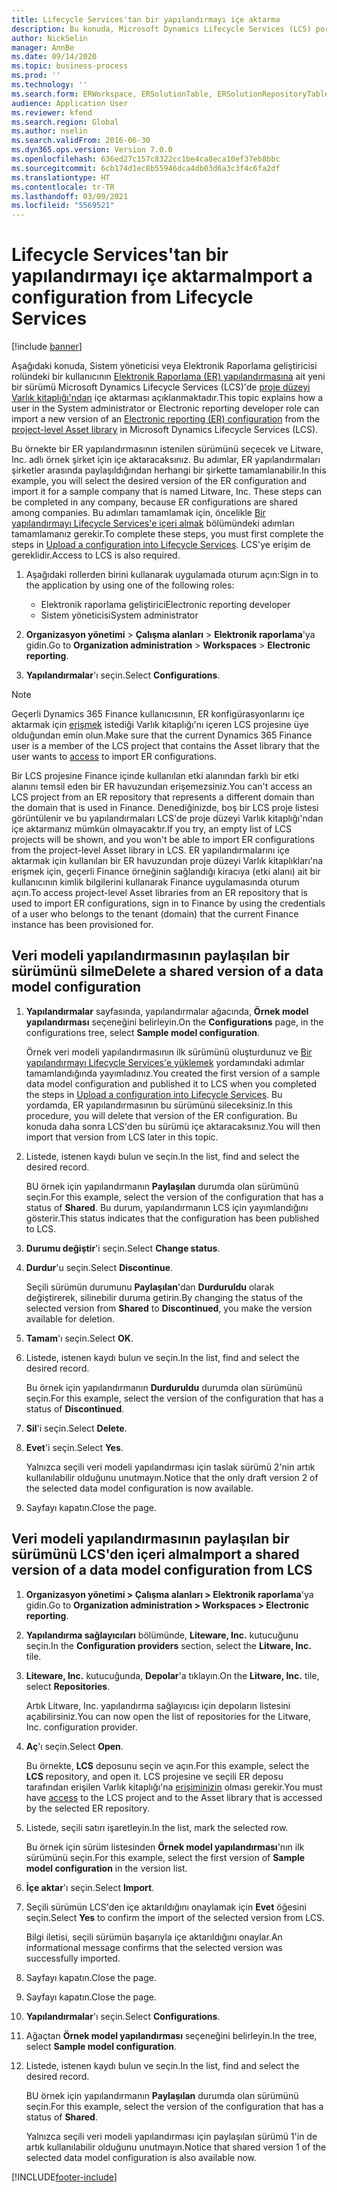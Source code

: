 ```yaml
---
title: Lifecycle Services'tan bir yapılandırmayı içe aktarma
description: Bu konuda, Microsoft Dynamics Lifecycle Services (LCS) portalından Elektronik raporlama (ER) yapılandırmasının yeni sürümünün nasıl içeri aktarılacağı açıklanmaktadır.
author: NickSelin
manager: AnnBe
ms.date: 09/14/2020
ms.topic: business-process
ms.prod: ''
ms.technology: ''
ms.search.form: ERWorkspace, ERSolutionTable, ERSolutionRepositoryTable, ERSolutionImport
audience: Application User
ms.reviewer: kfend
ms.search.region: Global
ms.author: nselin
ms.search.validFrom: 2016-06-30
ms.dyn365.ops.version: Version 7.0.0
ms.openlocfilehash: 636ed27c157c8322cc1be4ca8eca10ef37eb8bbc
ms.sourcegitcommit: 6cb174d1ec8b55946dca4db03d6a3c3f4c6fa2df
ms.translationtype: HT
ms.contentlocale: tr-TR
ms.lasthandoff: 03/09/2021
ms.locfileid: "5569521"
---
```

# <a name="import-a-configuration-from-lifecycle-services"></a><span data-ttu-id="10bfc-103">Lifecycle Services'tan bir yapılandırmayı içe aktarma</span><span class="sxs-lookup"><span data-stu-id="10bfc-103">Import a configuration from Lifecycle Services</span></span>

[!include [banner](../../includes/banner.md)]

<span data-ttu-id="10bfc-104">Aşağıdaki konuda, Sistem yöneticisi veya Elektronik Raporlama geliştiricisi rolündeki bir kullanıcının [Elektronik Raporlama (ER) yapılandırmasına](../general-electronic-reporting.md#Configuration) ait yeni bir sürümü Microsoft Dynamics Lifecycle Services (LCS)'de [proje düzeyi Varlık kitaplığı'ndan](../../lifecycle-services/asset-library.md) içe aktarması açıklanmaktadır.</span><span class="sxs-lookup"><span data-stu-id="10bfc-104">This topic explains how a user in the System administrator or Electronic reporting developer role can import a new version of an [Electronic reporting (ER) configuration](../general-electronic-reporting.md#Configuration) from the [project-level Asset library](../../lifecycle-services/asset-library.md) in Microsoft Dynamics Lifecycle Services (LCS).</span></span>

<span data-ttu-id="10bfc-105">Bu örnekte bir ER yapılandırmasının istenilen sürümünü seçecek ve Litware, Inc. adlı örnek şirket için içe aktaracaksınız. Bu adımlar, ER yapılandırmaları şirketler arasında paylaşıldığından herhangi bir şirkette tamamlanabilir.</span><span class="sxs-lookup"><span data-stu-id="10bfc-105">In this example, you will select the desired version of the ER configuration and import it for a sample company that is named Litware, Inc. These steps can be completed in any company, because ER configurations are shared among companies.</span></span> <span data-ttu-id="10bfc-106">Bu adımları tamamlamak için, öncelikle [Bir yapılandırmayı Lifecycle Services'e içeri almak](er-upload-configuration-into-lifecycle-services.md) bölümündeki adımları tamamlamanız gerekir.</span><span class="sxs-lookup"><span data-stu-id="10bfc-106">To complete these steps, you must first complete the steps in [Upload a configuration into Lifecycle Services](er-upload-configuration-into-lifecycle-services.md).</span></span> <span data-ttu-id="10bfc-107">LCS'ye erişim de gereklidir.</span><span class="sxs-lookup"><span data-stu-id="10bfc-107">Access to LCS is also required.</span></span>

1. <span data-ttu-id="10bfc-108">Aşağıdaki rollerden birini kullanarak uygulamada oturum açın:</span><span class="sxs-lookup"><span data-stu-id="10bfc-108">Sign in to the application by using one of the following roles:</span></span>

    - <span data-ttu-id="10bfc-109">Elektronik raporlama geliştirici</span><span class="sxs-lookup"><span data-stu-id="10bfc-109">Electronic reporting developer</span></span>
    - <span data-ttu-id="10bfc-110">Sistem yöneticisi</span><span class="sxs-lookup"><span data-stu-id="10bfc-110">System administrator</span></span>

2. <span data-ttu-id="10bfc-111">**Organizasyon yönetimi** \> **Çalışma alanları** \> **Elektronik raporlama**'ya gidin.</span><span class="sxs-lookup"><span data-stu-id="10bfc-111">Go to **Organization administration** \> **Workspaces** \> **Electronic reporting**.</span></span>
3. <span data-ttu-id="10bfc-112">**Yapılandırmalar**'ı seçin.</span><span class="sxs-lookup"><span data-stu-id="10bfc-112">Select **Configurations**.</span></span>

<a name="accessconditions"></a>
> [!NOTE]
> <span data-ttu-id="10bfc-113">Geçerli Dynamics 365 Finance kullanıcısının, ER konfigürasyonlarını içe aktarmak için [erişmek](../../lifecycle-services/asset-library.md#asset-library-support) istediği Varlık kitaplığı'nı içeren LCS projesine üye olduğundan emin olun.</span><span class="sxs-lookup"><span data-stu-id="10bfc-113">Make sure that the current Dynamics 365 Finance user is a member of the LCS project that contains the Asset library that the user wants to [access](../../lifecycle-services/asset-library.md#asset-library-support) to import ER configurations.</span></span>
>
> <span data-ttu-id="10bfc-114">Bir LCS projesine Finance içinde kullanılan etki alanından farklı bir etki alanını temsil eden bir ER havuzundan erişemezsiniz.</span><span class="sxs-lookup"><span data-stu-id="10bfc-114">You can't access an LCS project from an ER repository that represents a different domain than the domain that is used in Finance.</span></span> <span data-ttu-id="10bfc-115">Denediğinizde, boş bir LCS proje listesi görüntülenir ve bu yapılandırmaları LCS'de proje düzeyi Varlık kitaplığı'ndan içe aktarmanız mümkün olmayacaktır.</span><span class="sxs-lookup"><span data-stu-id="10bfc-115">If you try, an empty list of LCS projects will be shown, and you won't be able to import ER configurations from the project-level Asset library in LCS.</span></span> <span data-ttu-id="10bfc-116">ER yapılandırmalarını içe aktarmak için kullanılan bir ER havuzundan proje düzeyi Varlık kitaplıkları'na erişmek için, geçerli Finance örneğinin sağlandığı kiracıya (etki alanı) ait bir kullanıcının kimlik bilgilerini kullanarak Finance uygulamasında oturum açın.</span><span class="sxs-lookup"><span data-stu-id="10bfc-116">To access project-level Asset libraries from an ER repository that is used to import ER configurations, sign in to Finance by using the credentials of a user who belongs to the tenant (domain) that the current Finance instance has been provisioned for.</span></span>

## <a name="delete-a-shared-version-of-a-data-model-configuration"></a><span data-ttu-id="10bfc-117">Veri modeli yapılandırmasının paylaşılan bir sürümünü silme</span><span class="sxs-lookup"><span data-stu-id="10bfc-117">Delete a shared version of a data model configuration</span></span>

1. <span data-ttu-id="10bfc-118">**Yapılandırmalar** sayfasında, yapılandırmalar ağacında, **Örnek model yapılandırması** seçeneğini belirleyin.</span><span class="sxs-lookup"><span data-stu-id="10bfc-118">On the **Configurations** page, in the configurations tree, select **Sample model configuration**.</span></span>

    <span data-ttu-id="10bfc-119">Örnek veri modeli yapılandırmasının ilk sürümünü oluşturdunuz ve [Bir yapılandırmayı Lifecycle Services'e yüklemek](er-upload-configuration-into-lifecycle-services.md) yordamındaki adımlar tamamlandığında yayımladınız.</span><span class="sxs-lookup"><span data-stu-id="10bfc-119">You created the first version of a sample data model configuration and published it to LCS when you completed the steps in [Upload a configuration into Lifecycle Services](er-upload-configuration-into-lifecycle-services.md).</span></span> <span data-ttu-id="10bfc-120">Bu yordamda, ER yapılandırmasının bu sürümünü sileceksiniz.</span><span class="sxs-lookup"><span data-stu-id="10bfc-120">In this procedure, you will delete that version of the ER configuration.</span></span> <span data-ttu-id="10bfc-121">Bu konuda daha sonra LCS'den bu sürümü içe aktaracaksınız.</span><span class="sxs-lookup"><span data-stu-id="10bfc-121">You will then import that version from LCS later in this topic.</span></span>

2. <span data-ttu-id="10bfc-122">Listede, istenen kaydı bulun ve seçin.</span><span class="sxs-lookup"><span data-stu-id="10bfc-122">In the list, find and select the desired record.</span></span>

    <span data-ttu-id="10bfc-123">BU örnek için yapılandırmanın **Paylaşılan** durumda olan sürümünü seçin.</span><span class="sxs-lookup"><span data-stu-id="10bfc-123">For this example, select the version of the configuration that has a status of **Shared**.</span></span> <span data-ttu-id="10bfc-124">Bu durum, yapılandırmanın LCS için yayımlandığını gösterir.</span><span class="sxs-lookup"><span data-stu-id="10bfc-124">This status indicates that the configuration has been published to LCS.</span></span>

3. <span data-ttu-id="10bfc-125">**Durumu değiştir**'i seçin.</span><span class="sxs-lookup"><span data-stu-id="10bfc-125">Select **Change status**.</span></span>
4. <span data-ttu-id="10bfc-126">**Durdur**'u seçin.</span><span class="sxs-lookup"><span data-stu-id="10bfc-126">Select **Discontinue**.</span></span>

    <span data-ttu-id="10bfc-127">Seçili sürümün durumunu **Paylaşılan**'dan **Durduruldu** olarak değiştirerek, silinebilir duruma getirin.</span><span class="sxs-lookup"><span data-stu-id="10bfc-127">By changing the status of the selected version from **Shared** to **Discontinued**, you make the version available for deletion.</span></span>

5. <span data-ttu-id="10bfc-128">**Tamam**'ı seçin.</span><span class="sxs-lookup"><span data-stu-id="10bfc-128">Select **OK**.</span></span>
6. <span data-ttu-id="10bfc-129">Listede, istenen kaydı bulun ve seçin.</span><span class="sxs-lookup"><span data-stu-id="10bfc-129">In the list, find and select the desired record.</span></span>

    <span data-ttu-id="10bfc-130">Bu örnek için yapılandırmanın **Durduruldu** durumda olan sürümünü seçin.</span><span class="sxs-lookup"><span data-stu-id="10bfc-130">For this example, select the version of the configuration that has a status of **Discontinued**.</span></span>

7. <span data-ttu-id="10bfc-131">**Sil**'i seçin.</span><span class="sxs-lookup"><span data-stu-id="10bfc-131">Select **Delete**.</span></span>
8. <span data-ttu-id="10bfc-132">**Evet**'i seçin.</span><span class="sxs-lookup"><span data-stu-id="10bfc-132">Select **Yes**.</span></span>

    <span data-ttu-id="10bfc-133">Yalnızca seçili veri modeli yapılandırması için taslak sürümü 2'nin artık kullanılabilir olduğunu unutmayın.</span><span class="sxs-lookup"><span data-stu-id="10bfc-133">Notice that the only draft version 2 of the selected data model configuration is now available.</span></span>

9. <span data-ttu-id="10bfc-134">Sayfayı kapatın.</span><span class="sxs-lookup"><span data-stu-id="10bfc-134">Close the page.</span></span>

## <a name="import-a-shared-version-of-a-data-model-configuration-from-lcs"></a><span data-ttu-id="10bfc-135">Veri modeli yapılandırmasının paylaşılan bir sürümünü LCS'den içeri alma</span><span class="sxs-lookup"><span data-stu-id="10bfc-135">Import a shared version of a data model configuration from LCS</span></span>

1. <span data-ttu-id="10bfc-136">**Organizasyon yönetimi \> Çalışma alanları \> Elektronik raporlama**'ya gidin.</span><span class="sxs-lookup"><span data-stu-id="10bfc-136">Go to **Organization administration \> Workspaces \> Electronic reporting**.</span></span>

2. <span data-ttu-id="10bfc-137">**Yapılandırma sağlayıcıları** bölümünde, **Liteware, Inc.** kutucuğunu seçin.</span><span class="sxs-lookup"><span data-stu-id="10bfc-137">In the **Configuration providers** section, select the **Litware, Inc.** tile.</span></span>

3. <span data-ttu-id="10bfc-138">**Liteware, Inc.** kutucuğunda, **Depolar**'a tıklayın.</span><span class="sxs-lookup"><span data-stu-id="10bfc-138">On the **Litware, Inc.** tile, select **Repositories**.</span></span>

    <span data-ttu-id="10bfc-139">Artık Litware, Inc. yapılandırma sağlayıcısı için depoların listesini açabilirsiniz.</span><span class="sxs-lookup"><span data-stu-id="10bfc-139">You can now open the list of repositories for the Litware, Inc. configuration provider.</span></span>

4. <span data-ttu-id="10bfc-140">**Aç**'ı seçin.</span><span class="sxs-lookup"><span data-stu-id="10bfc-140">Select **Open**.</span></span>

    <span data-ttu-id="10bfc-141">Bu örnekte, **LCS** deposunu seçin ve açın.</span><span class="sxs-lookup"><span data-stu-id="10bfc-141">For this example, select the **LCS** repository, and open it.</span></span> <span data-ttu-id="10bfc-142">LCS projesine ve seçili ER deposu tarafından erişilen Varlık kitaplığı'na [erişiminizin](#accessconditions) olması gerekir.</span><span class="sxs-lookup"><span data-stu-id="10bfc-142">You must have [access](#accessconditions) to the LCS project and to the Asset library that is accessed by the selected ER repository.</span></span>

5. <span data-ttu-id="10bfc-143">Listede, seçili satırı işaretleyin.</span><span class="sxs-lookup"><span data-stu-id="10bfc-143">In the list, mark the selected row.</span></span>

    <span data-ttu-id="10bfc-144">Bu örnek için sürüm listesinden **Örnek model yapılandırması**'nın ilk sürümünü seçin.</span><span class="sxs-lookup"><span data-stu-id="10bfc-144">For this example, select the first version of **Sample model configuration** in the version list.</span></span>

6. <span data-ttu-id="10bfc-145">**İçe aktar**'ı seçin.</span><span class="sxs-lookup"><span data-stu-id="10bfc-145">Select **Import**.</span></span>
7. <span data-ttu-id="10bfc-146">Seçili sürümün LCS'den içe aktarıldığını onaylamak için **Evet** öğesini seçin.</span><span class="sxs-lookup"><span data-stu-id="10bfc-146">Select **Yes** to confirm the import of the selected version from LCS.</span></span>

    <span data-ttu-id="10bfc-147">Bilgi iletisi, seçili sürümün başarıyla içe aktarıldığını onaylar.</span><span class="sxs-lookup"><span data-stu-id="10bfc-147">An informational message confirms that the selected version was successfully imported.</span></span>

8. <span data-ttu-id="10bfc-148">Sayfayı kapatın.</span><span class="sxs-lookup"><span data-stu-id="10bfc-148">Close the page.</span></span>
9. <span data-ttu-id="10bfc-149">Sayfayı kapatın.</span><span class="sxs-lookup"><span data-stu-id="10bfc-149">Close the page.</span></span>
10. <span data-ttu-id="10bfc-150">**Yapılandırmalar**'ı seçin.</span><span class="sxs-lookup"><span data-stu-id="10bfc-150">Select **Configurations**.</span></span>
11. <span data-ttu-id="10bfc-151">Ağaçtan **Örnek model yapılandırması** seçeneğini belirleyin.</span><span class="sxs-lookup"><span data-stu-id="10bfc-151">In the tree, select **Sample model configuration**.</span></span>
12. <span data-ttu-id="10bfc-152">Listede, istenen kaydı bulun ve seçin.</span><span class="sxs-lookup"><span data-stu-id="10bfc-152">In the list, find and select the desired record.</span></span>

    <span data-ttu-id="10bfc-153">BU örnek için yapılandırmanın **Paylaşılan** durumda olan sürümünü seçin.</span><span class="sxs-lookup"><span data-stu-id="10bfc-153">For this example, select the version of the configuration that has a status of **Shared**.</span></span>

    <span data-ttu-id="10bfc-154">Yalnızca seçili veri modeli yapılandırması için paylaşılan sürümü 1'in de artık kullanılabilir olduğunu unutmayın.</span><span class="sxs-lookup"><span data-stu-id="10bfc-154">Notice that shared version 1 of the selected data model configuration is also available now.</span></span>


[!INCLUDE[footer-include](../../../../includes/footer-banner.md)]